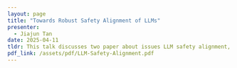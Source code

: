 ```yaml
---
layout: page
title: "Towards Robust Safety Alignment of LLMs"
presenter:
  - Jiajun Tan
date: 2025-04-11
tldr: This talk discusses two paper about issues LLM safety alignment, mainly focusing on vulnerabilities against attacks and approaches to improve the robustness of alignment.
pdf_link: /assets/pdf/LLM-Safety-Alignment.pdf
---
```

